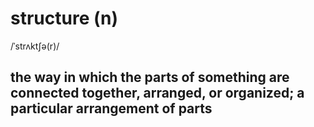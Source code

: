 # structure (n)

/ˈstrʌktʃə(r)/

## the way in which the parts of something are connected together, arranged, or organized; a particular  arrangement of parts